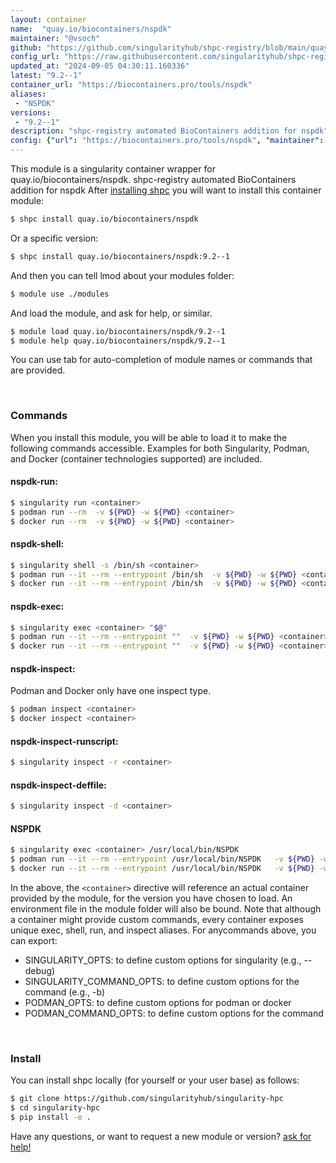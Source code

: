 ```yaml
---
layout: container
name:  "quay.io/biocontainers/nspdk"
maintainer: "@vsoch"
github: "https://github.com/singularityhub/shpc-registry/blob/main/quay.io/biocontainers/nspdk/container.yaml"
config_url: "https://raw.githubusercontent.com/singularityhub/shpc-registry/main/quay.io/biocontainers/nspdk/container.yaml"
updated_at: "2024-09-05 04:30:11.160336"
latest: "9.2--1"
container_url: "https://biocontainers.pro/tools/nspdk"
aliases:
 - "NSPDK"
versions:
 - "9.2--1"
description: "shpc-registry automated BioContainers addition for nspdk"
config: {"url": "https://biocontainers.pro/tools/nspdk", "maintainer": "@vsoch", "description": "shpc-registry automated BioContainers addition for nspdk", "latest": {"9.2--1": "sha256:48ab7446323f5d84913a0b2e1ca28f13b984429e5f99ea013be1613a97797bc2"}, "tags": {"9.2--1": "sha256:48ab7446323f5d84913a0b2e1ca28f13b984429e5f99ea013be1613a97797bc2"}, "docker": "quay.io/biocontainers/nspdk", "aliases": {"NSPDK": "/usr/local/bin/NSPDK"}}
---
```


This module is a singularity container wrapper for quay.io/biocontainers/nspdk.
shpc-registry automated BioContainers addition for nspdk
After [installing shpc](#install) you will want to install this container module:


```bash
$ shpc install quay.io/biocontainers/nspdk
```

Or a specific version:

```bash
$ shpc install quay.io/biocontainers/nspdk:9.2--1
```

And then you can tell lmod about your modules folder:

```bash
$ module use ./modules
```

And load the module, and ask for help, or similar.

```bash
$ module load quay.io/biocontainers/nspdk/9.2--1
$ module help quay.io/biocontainers/nspdk/9.2--1
```

You can use tab for auto-completion of module names or commands that are provided.

<br>

### Commands

When you install this module, you will be able to load it to make the following commands accessible.
Examples for both Singularity, Podman, and Docker (container technologies supported) are included.

#### nspdk-run:

```bash
$ singularity run <container>
$ podman run --rm  -v ${PWD} -w ${PWD} <container>
$ docker run --rm  -v ${PWD} -w ${PWD} <container>
```

#### nspdk-shell:

```bash
$ singularity shell -s /bin/sh <container>
$ podman run --it --rm --entrypoint /bin/sh  -v ${PWD} -w ${PWD} <container>
$ docker run --it --rm --entrypoint /bin/sh  -v ${PWD} -w ${PWD} <container>
```

#### nspdk-exec:

```bash
$ singularity exec <container> "$@"
$ podman run --it --rm --entrypoint ""  -v ${PWD} -w ${PWD} <container> "$@"
$ docker run --it --rm --entrypoint ""  -v ${PWD} -w ${PWD} <container> "$@"
```

#### nspdk-inspect:

Podman and Docker only have one inspect type.

```bash
$ podman inspect <container>
$ docker inspect <container>
```

#### nspdk-inspect-runscript:

```bash
$ singularity inspect -r <container>
```

#### nspdk-inspect-deffile:

```bash
$ singularity inspect -d <container>
```


#### NSPDK

```bash
$ singularity exec <container> /usr/local/bin/NSPDK
$ podman run --it --rm --entrypoint /usr/local/bin/NSPDK   -v ${PWD} -w ${PWD} <container> -c " $@"
$ docker run --it --rm --entrypoint /usr/local/bin/NSPDK   -v ${PWD} -w ${PWD} <container> -c " $@"
```



In the above, the `<container>` directive will reference an actual container provided
by the module, for the version you have chosen to load. An environment file in the
module folder will also be bound. Note that although a container
might provide custom commands, every container exposes unique exec, shell, run, and
inspect aliases. For anycommands above, you can export:

 - SINGULARITY_OPTS: to define custom options for singularity (e.g., --debug)
 - SINGULARITY_COMMAND_OPTS: to define custom options for the command (e.g., -b)
 - PODMAN_OPTS: to define custom options for podman or docker
 - PODMAN_COMMAND_OPTS: to define custom options for the command

<br>

### Install

You can install shpc locally (for yourself or your user base) as follows:

```bash
$ git clone https://github.com/singularityhub/singularity-hpc
$ cd singularity-hpc
$ pip install -e .
```

Have any questions, or want to request a new module or version? [ask for help!](https://github.com/singularityhub/singularity-hpc/issues)